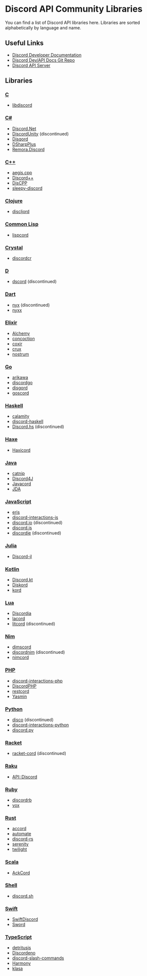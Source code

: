 # Discord API Community Libraries
You can find a list of Discord API libraries here. Libraries are sorted alphabetically by language and name.

## Useful Links
* [Discord Developer Documentation](https://discord.com/developers/docs "Discord Developer Documentation")
* [Discord Dev/API Docs Git Repo](https://github.com/discord/discord-api-docs)
* [Discord API Server](https://discord.gg/discord-api "Discord API Server")

## Libraries

### [C](https://en.wikipedia.org/wiki/C_(programming_language) "C")
* [libdiscord](https://github.com/dxing97/libdiscord "libdiscord")

### [C#](https://docs.microsoft.com/en-us/dotnet/csharp "C#")
* [Discord.Net](https://github.com/RogueException/Discord.Net "Discord.Net")
* [DiscordUnity](https://github.com/DiscordUnity/DiscordUnity "DiscordUnity") (discontinued)
* [Disqord](https://github.com/Quahu/Disqord "Disqord")
* [DSharpPlus](https://github.com/DSharpPlus/DSharpPlus "DSharpPlus")
* [Remora.Discord](https://github.com/Nihlus/Remora.Discord "Remora.Discord")

### [C++](https://www.cplusplus.com "C++")
* [aegis.cpp](https://github.com/zeroxs/aegis.cpp "aegis.cpp")
* [Discord++](https://github.com/DiscordPP/discordpp "discordpp")
* [DisCPP](https://github.com/DisCPP/DisCPP "DisCPP")
* [sleepy-discord](https://github.com/yourWaifu/sleepy-discord "sleepy-discord")

### [Clojure](https://clojure.org "Clojure")
* [discljord](https://github.com/IGJoshua/discljord "discljord")

### [Common Lisp](https://common-lisp.net "Common Lisp")
* [lispcord](https://github.com/lispcord/lispcord "lispcord")

### [Crystal](https://crystal-lang.org "Crystal")
* [discordcr](https://github.com/discordcr/discordcr "discordcr")

### [D](https://dlang.org "D")
* [dscord](https://github.com/b1naryth1ef/dscord "dscord") (discontinued)

### [Dart](https://dart.dev "Dart")
* [nyx](https://github.com/Hackzzila/nyx "nyx") (discontinued)
* [nyxx](https://github.com/l7ssha/nyxx "nyxx")

### [Elixir](https://elixir-lang.org "Elixir")
* [Alchemy](https://github.com/cronokirby/alchemy "Alchemy")
* [concoction](https://github.com/jb3/concoction "concoction")
* [coxir](https://github.com/satom99/coxir "coxir")
* [crux](https://github.com/SpaceEEC/crux "crux")
* [nostrum](https://github.com/Kraigie/nostrum "nostrum")

### [Go](https://golang.org "Go")
* [arikawa](https://github.com/diamondburned/arikawa "arikawa")
* [discordgo](https://github.com/bwmarrin/discordgo "discordgo")
* [disgord](https://github.com/andersfylling/disgord "disgord")
* [goscord](https://github.com/Goscord/goscord "goscord")

### [Haskell](https://www.haskell.org "Haskell")
* [calamity](https://github.com/nitros12/calamity "calamity")
* [discord-haskell](https://github.com/aquarial/discord-haskell "discord-haskell")
* [Discord.hs](https://github.com/TiltMeSenpai/Discord.hs "Discord.hs") (discontinued)

### [Haxe](https://haxe.org "Haxe")
* [Haxicord](https://github.com/RaidAndFade/Haxicord "Haxicord")

### [Java](https://www.java.com "Java")
* [catnip](https://github.com/mewna/catnip "catnip")
* [Discord4J](https://github.com/Discord4J/Discord4J "Discord4J")
* [Javacord](https://github.com/Javacord/Javacord "Javacord")
* [JDA](https://github.com/DV8FromTheWorld/JDA "JDA")

### [JavaScript](https://www.javascript.com "JavaScript")
* [eris](https://github.com/abalabahaha/eris "eris")
* [discord-interactions-js](https://github.com/discord/discord-interactions-js "discord-interactions-js")
* [discord.io](https://github.com/izy521/discord.io "discord.io") (discontinued)
* [discord.js](https://github.com/discordjs/discord.js "discord.js")
* [discordie](https://github.com/qeled/discordie "discordie") (discontinued)

### [Julia](https://julialang.org "Julia")
* [Discord-jl](https://github.com/Xh4H/Discord.jl "Discord.jl")

### [Kotlin](https://kotlinlang.org "Kotlin")
* [Discord.kt](https://github.com/Jofairden/Discord.Kt "Discord.kt")
* [Diskord](https://github.com/JesseCorbett/Diskord "Diskord")
* [kord](https://github.com/kordlib/kord "kord")

### [Lua](http://www.lua.org "Lua")
* [Discordia](https://github.com/SinisterRectus/Discordia "Discordia")
* [lacord](https://github.com/Mehgugs/lacord "lacord")
* [litcord](https://github.com/satom99/litcord "litcord") (discontinued)

### [Nim](https://nim-lang.org "Nim")
* [dimscord](https://github.com/krisppurg/dimscord "dimscord")
* [discordnim](https://github.com/Krognol/discordnim "discordnim") (discontinued)
* [nimcord](https://github.com/SeanOMik/nimcord "nimcord")

### [PHP](https://www.php.net "PHP")
* [discord-interactions-php](https://github.com/discord/discord-interactions-php "discord-interactions-php")
* [DiscordPHP](https://github.com/teamreflex/DiscordPHP "DiscordPHP")
* [restcord](https://github.com/restcord/restcord "restcord")
* [Yasmin](https://github.com/valzargaming/Yasmin "Yasmin")

### [Python](https://www.python.org "Python")
* [disco](https://github.com/b1naryth1ef/disco "disco") (discontinued)
* [discord-interactions-python](https://github.com/discord/discord-interactions-python "discord-interactions-python")
* [discord.py](https://github.com/Rapptz/discord.py "discord.py")

### [Racket](https://racket-lang.org "Racket")
* [racket-cord](https://github.com/nitros12/racket-cord "racket-cord") (discontinued)

### [Raku](https://raku.org "Raku")
* [API::Discord](https://github.com/shuppet/p6-api-discord "API::Discord")

### [Ruby](https://www.ruby-lang.org/en "Ruby")
* [discordrb](https://github.com/shardlab/discordrb "discordrb")
* [vox](https://github.com/swarley/vox "vox")

### [Rust](https://www.rust-lang.org "Rust")
* [accord](https://github.com/passcod/accord "accord")
* [automate](https://github.com/mbenoukaiss/automate "automate")
* [discord-rs](https://github.com/SpaceManiac/discord-rs "discord-rs")
* [serenity](https://github.com/serenity-rs/serenity "serenity")
* [twilight](https://github.com/twilight-rs/twilight "twilight")

### [Scala](https://www.scala-lang.org "Scala")
* [AckCord](https://github.com/Katrix/AckCord "AckCord")

### [Shell](https://www.shellscript.sh "Shell")
* [discord.sh](https://github.com/ChaoticWeg/discord.sh "discord.sh")

### [Swift](https://developer.apple.com/swift "Swift")
* [SwiftDiscord](https://github.com/nuclearace/SwiftDiscord "SwiftDiscord")
* [Sword](https://github.com/Azoy/Sword "Sword")

### [TypeScript](https://www.typescriptlang.org "TypeScript")
* [detritusjs](https://github.com/detritusjs/client "detritusjs")
* [Discordeno](https://github.com/Skillz4Killz/Discordeno "Discordeno")
* [discord-slash-commands](https://github.com/MeguminSama/discord-slash-commands "discord-slash-commands")
* [Harmony](https://github.com/harmonyland/harmony "Harmony")
* [klasa](https://github.com/dirigeants/core "klasa")
